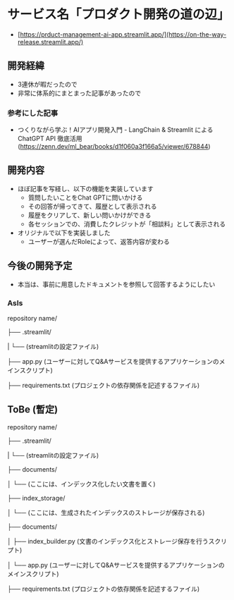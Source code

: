 # サービス名「プロダクト開発の道の辺」
- [https://prduct-management-ai-app.streamlit.app/](https://on-the-way-release.streamlit.app/)

## 開発経緯
- 3連休が暇だったので
- 非常に体系的にまとまった記事があったので

### 参考にした記事
- つくりながら学ぶ！AIアプリ開発入門 - LangChain & Streamlit による ChatGPT API 徹底活用
(https://zenn.dev/ml_bear/books/d1f060a3f166a5/viewer/678844)

## 開発内容
- ほぼ記事を写経し、以下の機能を実装しています
  - 質問したいことをChat GPTに問いかける
  - その回答が帰ってきて、履歴として表示される
  - 履歴をクリアして、新しい問いかけができる
  - 各セッションでの、消費したクレジットが「相談料」として表示される
- オリジナルで以下を実装しました
  - ユーザーが選んだRoleによって、返答内容が変わる

## 今後の開発予定
- 本当は、事前に用意したドキュメントを参照して回答するようにしたい

### AsIs

repository name/

├── .streamlit/

|   └── (streamlitの設定ファイル)

├── app.py (ユーザーに対してQ&Aサービスを提供するアプリケーションのメインスクリプト)

├── requirements.txt (プロジェクトの依存関係を記述するファイル)

## ToBe (暫定)

repository name/

├── .streamlit/

|   └── (streamlitの設定ファイル)

├── documents/

│   └── (ここには、インデックス化したい文書を置く)

├── index_storage/

│   └── (ここには、生成されたインデックスのストレージが保存される)

├── documents/

│   ├── index_builder.py (文書のインデックス化とストレージ保存を行うスクリプト)

│   └── app.py (ユーザーに対してQ&Aサービスを提供するアプリケーションのメインスクリプト)

├── requirements.txt (プロジェクトの依存関係を記述するファイル)